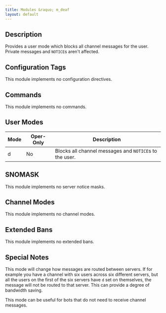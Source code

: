 ```yaml
---
title: Modules &raquo; m_deaf
layout: default
---
```


## Description

Provides a user mode which blocks all channel messages for the user. Private messages and `NOTICE`s aren't affected.

## Configuration Tags

This module implements no configuration directives.

## Commands

This module implements no commands.

## User Modes

Mode | Oper-Only | Description
---- | --------- | -----------
d | No | Blocks all channel messages and `NOTICE`s to the user.

## SNOMASK

This module implements no server notice masks.

## Channel Modes

This module implements no channel modes.

## Extended Bans

This module implements no extended bans.

## Special Notes

This mode will change how messages are routed between servers. If for example you have a channel with six users 
across six different servers, but all the users on the first of the six servers have `d` set on themselves, the 
message will not be routed to that server. This can provide a degree of bandwidth saving.

This mode can be useful for bots that do not need to receive channel messages.

